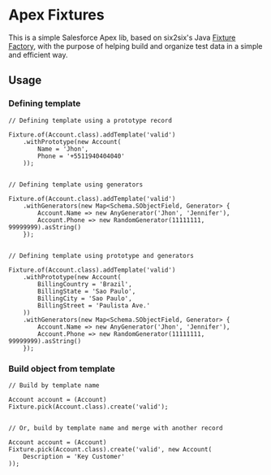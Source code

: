 # Apex Fixtures

This is a simple Salesforce Apex lib, based on six2six's Java [Fixture Factory](https://github.com/six2six/fixture-factory), with the purpose of helping build and organize test data in a simple and efficient way.

## Usage

### Defining template

```apex
// Defining template using a prototype record

Fixture.of(Account.class).addTemplate('valid')
    .withPrototype(new Account(
        Name = 'Jhon',
        Phone = '+5511940404040'
    ));


// Defining template using generators

Fixture.of(Account.class).addTemplate('valid')
    .withGenerators(new Map<Schema.SObjectField, Generator> {
        Account.Name => new AnyGenerator('Jhon', 'Jennifer'),
        Account.Phone => new RandomGenerator(11111111, 99999999).asString()
    });


// Defining template using prototype and generators

Fixture.of(Account.class).addTemplate('valid')
    .withPrototype(new Account(
        BillingCountry = 'Brazil',
        BillingState = 'Sao Paulo',
        BillingCity = 'Sao Paulo',
        BillingStreet = 'Paulista Ave.'
    ))
    .withGenerators(new Map<Schema.SObjectField, Generator> {
        Account.Name => new AnyGenerator('Jhon', 'Jennifer'),
        Account.Phone => new RandomGenerator(11111111, 99999999).asString()
    });
```

### Build object from template

```apex
// Build by template name

Account account = (Account) Fixture.pick(Account.class).create('valid');


// Or, build by template name and merge with another record

Account account = (Account) Fixture.pick(Account.class).create('valid', new Account(
    Description = 'Key Customer'
));
```
